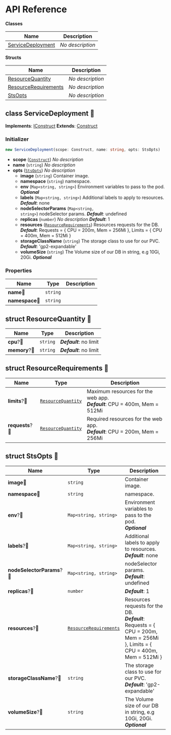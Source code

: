 # API Reference

**Classes**

Name|Description
----|-----------
[ServiceDeployment](#cdk8s-redis-sts-servicedeployment)|*No description*


**Structs**

Name|Description
----|-----------
[ResourceQuantity](#cdk8s-redis-sts-resourcequantity)|*No description*
[ResourceRequirements](#cdk8s-redis-sts-resourcerequirements)|*No description*
[StsOpts](#cdk8s-redis-sts-stsopts)|*No description*



## class ServiceDeployment 🔹 <a id="cdk8s-redis-sts-servicedeployment"></a>



__Implements__: [IConstruct](#constructs-iconstruct)
__Extends__: [Construct](#constructs-construct)

### Initializer




```ts
new ServiceDeployment(scope: Construct, name: string, opts: StsOpts)
```

* **scope** (<code>[Construct](#constructs-construct)</code>)  *No description*
* **name** (<code>string</code>)  *No description*
* **opts** (<code>[StsOpts](#cdk8s-redis-sts-stsopts)</code>)  *No description*
  * **image** (<code>string</code>)  Container image. 
  * **namespace** (<code>string</code>)  namespace. 
  * **env** (<code>Map<string, string></code>)  Environment variables to pass to the pod. __*Optional*__
  * **labels** (<code>Map<string, string></code>)  Additional labels to apply to resources. __*Default*__: none
  * **nodeSelectorParams** (<code>Map<string, string></code>)  nodeSelector params. __*Default*__: undefined
  * **replicas** (<code>number</code>)  *No description* __*Default*__: 1
  * **resources** (<code>[ResourceRequirements](#cdk8s-redis-sts-resourcerequirements)</code>)  Resources requests for the DB. __*Default*__: Requests = { CPU = 200m, Mem = 256Mi }, Limits = { CPU = 400m, Mem = 512Mi }
  * **storageClassName** (<code>string</code>)  The storage class to use for our PVC. __*Default*__: 'gp2-expandable'
  * **volumeSize** (<code>string</code>)  The Volume size of our DB in string, e.g 10Gi, 20Gi. __*Optional*__



### Properties


Name | Type | Description 
-----|------|-------------
**name**🔹 | <code>string</code> | <span></span>
**namespace**🔹 | <code>string</code> | <span></span>



## struct ResourceQuantity 🔹 <a id="cdk8s-redis-sts-resourcequantity"></a>






Name | Type | Description 
-----|------|-------------
**cpu**?🔹 | <code>string</code> | __*Default*__: no limit
**memory**?🔹 | <code>string</code> | __*Default*__: no limit



## struct ResourceRequirements 🔹 <a id="cdk8s-redis-sts-resourcerequirements"></a>






Name | Type | Description 
-----|------|-------------
**limits**?🔹 | <code>[ResourceQuantity](#cdk8s-redis-sts-resourcequantity)</code> | Maximum resources for the web app.<br/>__*Default*__: CPU = 400m, Mem = 512Mi
**requests**?🔹 | <code>[ResourceQuantity](#cdk8s-redis-sts-resourcequantity)</code> | Required resources for the web app.<br/>__*Default*__: CPU = 200m, Mem = 256Mi



## struct StsOpts 🔹 <a id="cdk8s-redis-sts-stsopts"></a>






Name | Type | Description 
-----|------|-------------
**image**🔹 | <code>string</code> | Container image.
**namespace**🔹 | <code>string</code> | namespace.
**env**?🔹 | <code>Map<string, string></code> | Environment variables to pass to the pod.<br/>__*Optional*__
**labels**?🔹 | <code>Map<string, string></code> | Additional labels to apply to resources.<br/>__*Default*__: none
**nodeSelectorParams**?🔹 | <code>Map<string, string></code> | nodeSelector params.<br/>__*Default*__: undefined
**replicas**?🔹 | <code>number</code> | __*Default*__: 1
**resources**?🔹 | <code>[ResourceRequirements](#cdk8s-redis-sts-resourcerequirements)</code> | Resources requests for the DB.<br/>__*Default*__: Requests = { CPU = 200m, Mem = 256Mi }, Limits = { CPU = 400m, Mem = 512Mi }
**storageClassName**?🔹 | <code>string</code> | The storage class to use for our PVC.<br/>__*Default*__: 'gp2-expandable'
**volumeSize**?🔹 | <code>string</code> | The Volume size of our DB in string, e.g 10Gi, 20Gi.<br/>__*Optional*__



